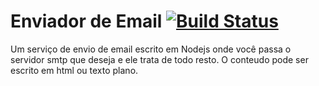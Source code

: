 # Enviador de Email [![Build Status](https://travis-ci.org/DigithoBrasil/enviadordeemail.svg?branch=master)](https://travis-ci.org/DigithoBrasil/enviadordeemail)
Um serviço de envio de email escrito em Nodejs onde você passa o servidor smtp que deseja e ele trata de todo resto. O conteudo pode ser escrito em html ou texto plano.
